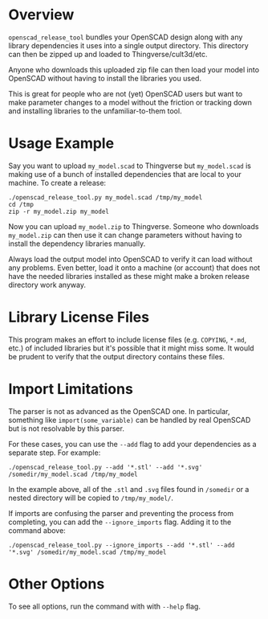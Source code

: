 # Overview

`openscad_release_tool` bundles your OpenSCAD design along with any library
dependencies it uses into a single output directory.  This directory can then be
zipped up and loaded to Thingverse/cult3d/etc.

Anyone who downloads this uploaded zip file can then load your model into
OpenSCAD without having to install the libraries you used.

This is great for people who are not (yet) OpenSCAD users but want to make
parameter changes to a model without the friction or tracking down and
installing libraries to the unfamiliar-to-them tool.

# Usage Example

Say you want to upload `my_model.scad` to Thingverse but `my_model.scad` is
making use of a bunch of installed dependencies that are local to your machine.
To create a release:

    ./openscad_release_tool.py my_model.scad /tmp/my_model
    cd /tmp
    zip -r my_model.zip my_model

Now you can upload `my_model.zip` to Thingverse.  Someone who downloads
`my_model.zip` can then use it can change parameters without having to install
the dependency libraries manually.

Always load the output model into OpenSCAD to verify it can load without any
problems.  Even better, load it onto a machine (or account) that does not have
the needed libraries installed as these might make a broken release directory
work anyway.

# Library License Files

This program makes an effort to include license files (e.g. `COPYING`, `*.md`,
etc.) of included libraries but it's possible that it might miss some.  It
would be prudent to verify that the output directory contains these files.

# Import Limitations

The parser is not as advanced as the OpenSCAD one.  In particular, something
like `import(some_variable)` can be handled by real OpenSCAD but is not
resolvable by this parser.

For these cases, you can use the `--add` flag to add your dependencies as a
separate step.  For example:


    ./openscad_release_tool.py --add '*.stl' --add '*.svg' /somedir/my_model.scad /tmp/my_model

In the example above, all of the `.stl` and `.svg` files found in `/somedir` or a
nested directory will be copied to `/tmp/my_model/`.

If imports are confusing the parser and preventing the process from completing,
you can add the `--ignore_imports` flag.  Adding it to the command above:

    ./openscad_release_tool.py --ignore_imports --add '*.stl' --add '*.svg' /somedir/my_model.scad /tmp/my_model

# Other Options

To see all options, run the command with with `--help` flag.


